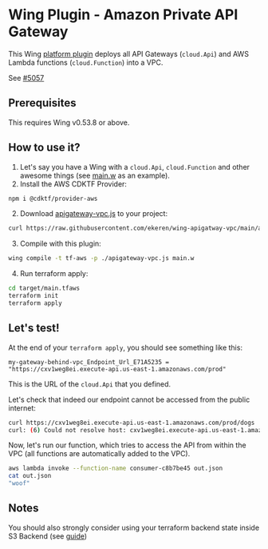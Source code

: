 # Wing Plugin - Amazon Private API Gateway

This Wing [platform plugin](https://www.winglang.io/docs/concepts/platforms#custom-platforms) deploys
all API Gateways (`cloud.Api`) and AWS Lambda functions (`cloud.Function`) into a VPC. 

See [#5057](https://github.com/winglang/wing/issues/5057)

## Prerequisites

This requires Wing v0.53.8 or above.

## How to use it?

1. Let's say you have a Wing with a `cloud.Api`, `cloud.Function` and other awesome things (see [main.w](/main.w) as an example).
2. Install the AWS CDKTF Provider:
  ```sh
  npm i @cdktf/provider-aws
  ```
2. Download [apigateway-vpc.js](/apigateway-vpc.js) to your project:
  ```sh
  curl https://raw.githubusercontent.com/ekeren/wing-apigatway-vpc/main/apigateway-vpc.js -o apigateway-vpc.js
  ```
3. Compile with this plugin:
  ```sh
  wing compile -t tf-aws -p ./apigateway-vpc.js main.w
  ```
4. Run terraform apply:
  ```sh
  cd target/main.tfaws
  terraform init
  terraform apply
  ```

## Let's test!

At the end of your `terraform apply`, you should see something like this:

```
my-gateway-behind-vpc_Endpoint_Url_E71A5235 = "https://cxv1weg8ei.execute-api.us-east-1.amazonaws.com/prod"
```

This is the URL of the `cloud.Api` that you defined.

Let's check that indeed our endpoint cannot be accessed from the public internet:

```sh
curl https://cxv1weg8ei.execute-api.us-east-1.amazonaws.com/prod/dogs
curl: (6) Could not resolve host: cxv1weg8ei.execute-api.us-east-1.amazonaws.com
```

Now, let's run our function, which tries to access the API from within the VPC (all functions are automatically added to the VPC).

```sh
aws lambda invoke --function-name consumer-c8b7be45 out.json
cat out.json
"woof"
```

## Notes

You should also strongly consider using your terraform backend state inside S3 Backend (see [guide]([url](https://www.winglang.io/docs/guides/terraform-backends)https://www.winglang.io/docs/guides/terraform-backends))
